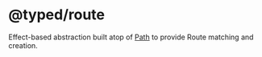 # @typed/route

Effect-based abstraction built atop of [Path](../path) to provide Route matching and creation.